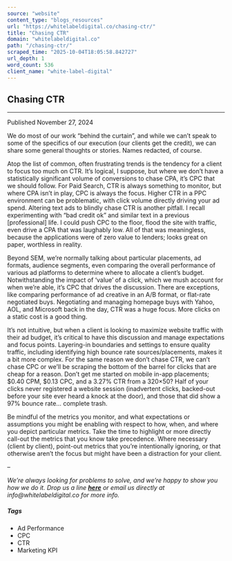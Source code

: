 ```yaml
---
source: "website"
content_type: "blogs_resources"
url: "https://whitelabeldigital.co/chasing-ctr/"
title: "Chasing CTR"
domain: "whitelabeldigital.co"
path: "/chasing-ctr/"
scraped_time: "2025-10-04T18:05:58.842727"
url_depth: 1
word_count: 536
client_name: "white-label-digital"
---
```


## Chasing CTR

* * *

Published November 27, 2024

We do most of our work “behind the curtain”, and while we can’t speak to some of the specifics of our execution (our clients get the credit), we can share some general thoughts or stories. Names redacted, of course.

Atop the list of common, often frustrating trends is the tendency for a client to focus too much on CTR. It’s logical, I suppose, but where we don’t have a statistically significant volume of conversions to chase CPA, it’s CPC that we should follow. For Paid Search, CTR is always something to monitor, but where CPA isn’t in play, CPC is always the focus. Higher CTR in a PPC environment can be problematic, with click volume directly driving your ad spend. Altering text ads to blindly chase CTR is another pitfall. I recall experimenting with “bad credit ok” and similar text in a previous [professional] life. I could push CPC to the floor, flood the site with traffic, even drive a CPA that was laughably low. All of that was meaningless, because the applications were of zero value to lenders; looks great on paper, worthless in reality.

Beyond SEM, we’re normally talking about particular placements, ad formats, audience segments, even comparing the overall performance of various ad platforms to determine where to allocate a client’s budget. Notwithstanding the impact of ‘value’ of a click, which we mush account for when we’re able, it’s CPC that drives the discussion. There are exceptions, like comparing performance of ad creative in an A/B format, or flat-rate negotiated buys. Negotiating and managing homepage buys with Yahoo, AOL, and Microsoft back in the day, CTR was a huge focus. More clicks on a static cost is a good thing.

It’s not intuitive, but when a client is looking to maximize website traffic with their ad budget, it’s critical to have this discussion and manage expectations and focus points. Layering-in boundaries and settings to ensure quality traffic, including identifying high bounce rate sources/placements, makes it a bit more complex. For the same reason we don’t chase CTR, we can’t chase CPC or we’ll be scraping the bottom of the barrel for clicks that are cheap for a reason. Don’t get me started on mobile in-app placements; $0.40 CPM, $0.13 CPC, and a 3.27% CTR from a 320×50? Half of your clicks never registered a website session (inadvertent clicks, backed-out before your site ever heard a knock at the door), and those that did show a 97% bounce rate… complete trash.

Be mindful of the metrics you monitor, and what expectations or assumptions you might be enabling with respect to how, when, and where you depict particular metrics. Take the time to highlight or more directly call-out the metrics that you know take precedence. Where necessary (client by client), point-out metrics that you’re intentionally ignoring, or that otherwise aren’t the focus but might have been a distraction for your client.

–

_We’re always looking for problems to solve, and we’re happy to show you how we do it. Drop us a line [**here**](https://whitelabeldigital.co/contact/) or email us directly at _info@whitelabeldigital.co_ for more info._

##### Tags

*   Ad Performance
*   CPC
*   CTR
*   Marketing KPI